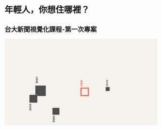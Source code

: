 # 年輕人，你想住哪裡？
## 台大新聞視覺化課程-第一次專案
![](http://github.com/laiyenju/NTU-JourVis/raw/master/img/cover.gif)
